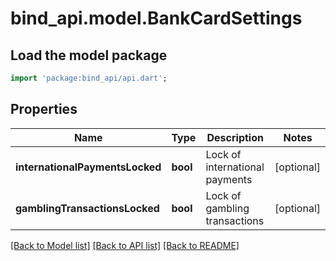 # bind_api.model.BankCardSettings

## Load the model package
```dart
import 'package:bind_api/api.dart';
```

## Properties
Name | Type | Description | Notes
------------ | ------------- | ------------- | -------------
**internationalPaymentsLocked** | **bool** | Lock of international payments | [optional] 
**gamblingTransactionsLocked** | **bool** | Lock of gambling transactions | [optional] 

[[Back to Model list]](../README.md#documentation-for-models) [[Back to API list]](../README.md#documentation-for-api-endpoints) [[Back to README]](../README.md)


